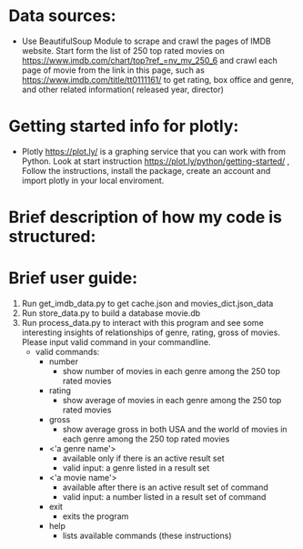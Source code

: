 
# Data sources:
  * Use BeautifulSoup Module to scrape and crawl the pages of IMDB website. Start form the list of 250 top rated movies on https://www.imdb.com/chart/top?ref_=nv_mv_250_6 and crawl each page of movie from the link in this page, such as https://www.imdb.com/title/tt0111161/ to get rating, box office and genre, and other related information( released year, director)

# Getting started info for plotly:
  * Plotly https://plot.ly/ is a graphing service that you can work with from Python.
  Look at start instruction https://plot.ly/python/getting-started/ , Follow the instructions, install the package, create an account and import plotly in your local enviroment.

# Brief description of how my code is structured:


# Brief user guide:
  1. Run get_imdb_data.py to get cache.json and movies_dict.json_data
  2. Run store_data.py to build a database movie.db
  3. Run process_data.py to interact with this program and see some interesting insights of relationships of genre, rating, gross of movies. Please input valid command in your commandline.
      * valid commands:
         * number
             * show number of movies in each genre among the 250 top rated movies
         * rating
             * show average of movies in each genre among the 250 top rated movies
         * gross
             * show average gross in both USA and the world of movies in each genre among the 250 top rated movies
         * <'a genre name'>
             * available only if there is an active result set
             * valid input: a genre listed in a result set
         * <'a movie name'>
             * available after there is an active result set of <genre name> command
             * valid input: a number listed in a result set of <genre name> command
         * exit
             * exits the program
         * help
             * lists available commands (these instructions)
